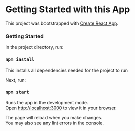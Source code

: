 # Getting Started with this App

This project was bootstrapped with [Create React App](https://github.com/facebook/create-react-app).

### Getting Started

In the project directory, run:

### `npm install`

This installs all dependencies needed for the project to run

Next, run: 

### `npm start`

Runs the app in the development mode.\
Open [http://localhost:3000](http://localhost:3000) to view it in your browser.

The page will reload when you make changes.\
You may also see any lint errors in the console.
